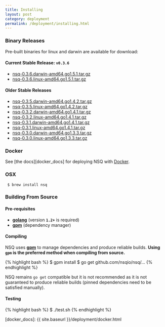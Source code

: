 ```yaml
--- 
title: Installing
layout: post
category: deployment
permalink: /deployment/installing.html
---
```


### <a name="binary">Binary Releases</a>

Pre-built binaries for linux and darwin are available for download:

#### Current Stable Release: **`v0.3.6`**

 * [nsq-0.3.6.darwin-amd64.go1.5.1.tar.gz][0.3.6_darwin_go151]
 * [nsq-0.3.6.linux-amd64.go1.5.1.tar.gz][0.3.6_linux_go151]

#### Older Stable Releases

 * [nsq-0.3.5.darwin-amd64.go1.4.2.tar.gz][0.3.5_darwin_go142]
 * [nsq-0.3.5.linux-amd64.go1.4.2.tar.gz][0.3.5_linux_go142]
 * [nsq-0.3.2.darwin-amd64.go1.4.1.tar.gz][0.3.2_darwin_go141]
 * [nsq-0.3.2.linux-amd64.go1.4.1.tar.gz][0.3.2_linux_go141]
 * [nsq-0.3.1.darwin-amd64.go1.4.1.tar.gz][0.3.1_darwin_go141]
 * [nsq-0.3.1.linux-amd64.go1.4.1.tar.gz][0.3.1_linux_go141]
 * [nsq-0.3.0.darwin-amd64.go1.3.3.tar.gz][0.3.0_darwin_go133]
 * [nsq-0.3.0.linux-amd64.go1.3.3.tar.gz][0.3.0_linux_go133]

### Docker

See [the docs][docker_docs] for deploying NSQ with [Docker][docker].

### OSX

     $ brew install nsq

### Building From Source

#### Pre-requisites

 * **[golang](http://golang.org/doc/install)** (version **`1.2+`** is required)
 * **[gpm](https://github.com/pote/gpm)** (dependency manager)

#### Compiling

NSQ uses **[gpm](https://github.com/pote/gpm)** to manage dependencies and produce reliable
builds.  **Using `gpm` is the preferred method when compiling from source.**

{% highlight bash %}
$ gpm install
$ go get github.com/nsqio/nsq/...
{% endhighlight %}

NSQ remains `go get` compatible but it is not recommended as it is not guaranteed to
produce reliable builds (pinned dependencies need to be satisfied manually).

#### Testing

{% highlight bash %}
$ ./test.sh
{% endhighlight %}

[0.3.6_darwin_go151]: https://s3.amazonaws.com/bitly-downloads/nsq/nsq-0.3.6.darwin-amd64.go1.5.1.tar.gz
[0.3.6_linux_go151]: https://s3.amazonaws.com/bitly-downloads/nsq/nsq-0.3.6.linux-amd64.go1.5.1.tar.gz

[0.3.5_darwin_go142]: https://s3.amazonaws.com/bitly-downloads/nsq/nsq-0.3.5.darwin-amd64.go1.4.2.tar.gz
[0.3.5_linux_go142]: https://s3.amazonaws.com/bitly-downloads/nsq/nsq-0.3.5.linux-amd64.go1.4.2.tar.gz

[0.3.2_darwin_go141]: https://s3.amazonaws.com/bitly-downloads/nsq/nsq-0.3.2.darwin-amd64.go1.4.1.tar.gz
[0.3.2_linux_go141]: https://s3.amazonaws.com/bitly-downloads/nsq/nsq-0.3.2.linux-amd64.go1.4.1.tar.gz

[0.3.1_darwin_go141]: https://s3.amazonaws.com/bitly-downloads/nsq/nsq-0.3.1.darwin-amd64.go1.4.1.tar.gz
[0.3.1_linux_go141]: https://s3.amazonaws.com/bitly-downloads/nsq/nsq-0.3.1.linux-amd64.go1.4.1.tar.gz

[0.3.0_darwin_go133]: https://s3.amazonaws.com/bitly-downloads/nsq/nsq-0.3.0.darwin-amd64.go1.3.3.tar.gz
[0.3.0_linux_go133]: https://s3.amazonaws.com/bitly-downloads/nsq/nsq-0.3.0.linux-amd64.go1.3.3.tar.gz

[docker]: https://docker.io/
[docker_docs]: {{ site.baseurl }}/deployment/docker.html

